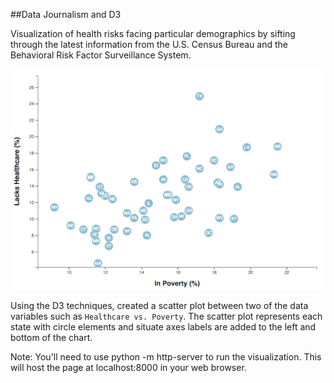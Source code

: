 ##Data Journalism and D3

Visualization of health risks facing particular demographics by sifting through the latest information from the U.S. Census Bureau and the Behavioral Risk Factor Surveillance System.

![4-scatter](Images/4-scatter.jpg)

Using the D3 techniques, created a scatter plot between two of the data variables such as `Healthcare vs. Poverty`. The scatter plot represents each state with circle elements and situate axes labels are added to the left and bottom of the chart.

Note: You'll need to use python -m http-server to run the visualization. This will host the page at localhost:8000 in your web browser.
